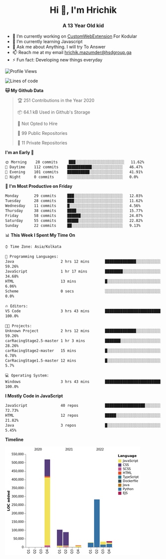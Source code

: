 <h1 align="center">Hi 👋, I'm Hrichik</h1>
<h3 align="center">A 13 Year Old kid</h3>


- 🔭 I’m currently working on [CustomWebExtension](https://github.com/hrichiksite/CustomWebExtension) For Kodular
- 🌱 I’m currently learning Javascript
- 💬 Ask me about Anything. I will try To Answer
- 📫 Reach me at my email hrichik.mazumder@hsdgroup.ga
- ⚡ Fun fact: Developing new things everyday

<!--START_SECTION:waka-->
![Profile Views](http://img.shields.io/badge/Profile%20Views-0-blue)

![Lines of code](https://img.shields.io/badge/From%20Hello%20World%20I%27ve%20Written-2.7%20million%20lines%20of%20code-blue)

**🐱 My Github Data** 

> 🏆 251 Contributions in the Year 2020
 > 
> 📦 64.1 kB Used in Github's Storage 
 > 
> 🚫 Not Opted to Hire
 > 
> 📜 99 Public Repositories
 > 
> 🔑 11 Private Repositories 

**I'm an Early 🐤** 

```text
🌞 Morning    28 commits     ███░░░░░░░░░░░░░░░░░░░░░░   11.62% 
🌆 Daytime    112 commits    ███████████░░░░░░░░░░░░░░   46.47% 
🌃 Evening    101 commits    ██████████░░░░░░░░░░░░░░░   41.91% 
🌙 Night      0 commits      ░░░░░░░░░░░░░░░░░░░░░░░░░   0.0%

```
📅 **I'm Most Productive on Friday** 

```text
Monday       29 commits     ███░░░░░░░░░░░░░░░░░░░░░░   12.03% 
Tuesday      28 commits     ███░░░░░░░░░░░░░░░░░░░░░░   11.62% 
Wednesday    11 commits     █░░░░░░░░░░░░░░░░░░░░░░░░   4.56% 
Thursday     38 commits     ████░░░░░░░░░░░░░░░░░░░░░   15.77% 
Friday       58 commits     ██████░░░░░░░░░░░░░░░░░░░   24.07% 
Saturday     55 commits     █████░░░░░░░░░░░░░░░░░░░░   22.82% 
Sunday       22 commits     ██░░░░░░░░░░░░░░░░░░░░░░░   9.13%

```


📊 **This Week I Spent My Time On** 

```text
⌚︎ Time Zone: Asia/Kolkata

💬 Programming Languages: 
Java                     2 hrs 12 mins       ██████████████░░░░░░░░░░░   59.26% 
JavaScript               1 hr 17 mins        ████████░░░░░░░░░░░░░░░░░   34.68% 
HTML                     13 mins             █░░░░░░░░░░░░░░░░░░░░░░░░   6.06% 
Scheme                   0 secs              ░░░░░░░░░░░░░░░░░░░░░░░░░   0.0%

🔥 Editors: 
VS Code                  3 hrs 43 mins       █████████████████████████   100.0%

🐱‍💻 Projects: 
Unknown Project          2 hrs 12 mins       ██████████████░░░░░░░░░░░   59.26% 
carRacingStage2.5-master 1 hr 3 mins         ███████░░░░░░░░░░░░░░░░░░   28.26% 
carRacingStage2-master   15 mins             █░░░░░░░░░░░░░░░░░░░░░░░░   6.78% 
CarRacingStage1.5-master 12 mins             █░░░░░░░░░░░░░░░░░░░░░░░░   5.7%

💻 Operating System: 
Windows                  3 hrs 43 mins       █████████████████████████   100.0%

```

**I Mostly Code in JavaScript** 

```text
JavaScript               40 repos            ██████████████████░░░░░░░   72.73% 
HTML                     12 repos            █████░░░░░░░░░░░░░░░░░░░░   21.82% 
Java                     3 repos             █░░░░░░░░░░░░░░░░░░░░░░░░   5.45%

```


**Timeline**

![Chart not found](https://github.com/hrichiksite/hrichiksite/blob/master/charts/bar_graph.png) 


<!--END_SECTION:waka-->

